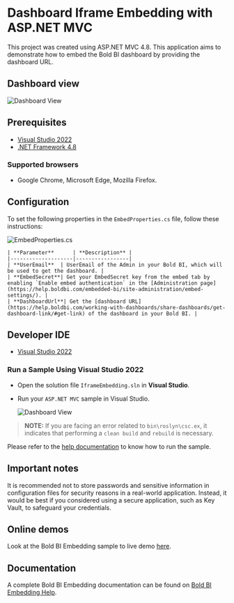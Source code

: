 # Dashboard Iframe Embedding with ASP.NET MVC

This project was created using ASP.NET MVC 4.8. This application aims to demonstrate how to embed the Bold BI dashboard by providing the dashboard URL.

## Dashboard view

![Dashboard View](https://github.com/boldbi/iframe-dashboard-asp-net-mvc-sample/assets/129487075/df676da3-280d-4006-9914-8d140d279e6c)

## Prerequisites

* [Visual Studio 2022](https://visualstudio.microsoft.com/downloads/)
* [.NET Framework 4.8](https://dotnet.microsoft.com/en-us/download/dotnet-framework)

### Supported browsers
  
* Google Chrome, Microsoft Edge, Mozilla Firefox.

## Configuration

To set the following properties in the `EmbedProperties.cs` file, follow these instructions:

![EmbedProperties.cs](https://github.com/boldbi/iframe-dashboard-asp-net-mvc-sample/assets/129487075/27284c21-401f-43da-8ae7-d51d998e55ec)

    | **Parameter**      | **Description** |
    |--------------------|-----------------|
    | **UserEmail**  | UserEmail of the Admin in your Bold BI, which will be used to get the dashboard. |
    | **EmbedSecret**| Get your EmbedSecret key from the embed tab by enabling `Enable embed authentication` in the [Administration page](https://help.boldbi.com/embedded-bi/site-administration/embed-settings/). |
    | **DashboardUrl**| Get the [dashboard URL](https://help.boldbi.com/working-with-dashboards/share-dashboards/get-dashboard-link/#get-link) of the dashboard in your Bold BI. |

## Developer IDE

* [Visual Studio 2022](https://visualstudio.microsoft.com/downloads/)

### Run a Sample Using Visual Studio 2022

* Open the solution file `IframeEmbedding.sln` in **Visual Studio**.

* Run your `ASP.NET MVC` sample in Visual Studio.

    ![Dashboard View](https://github.com/boldbi/iframe-dashboard-asp-net-mvc-sample/assets/129487075/df676da3-280d-4006-9914-8d140d279e6c)

> **NOTE:** If you are facing an error related to `bin\roslyn\csc.ex`, it indicates that performing a `clean build` and `rebuild` is necessary.

Please refer to the [help documentation](https://help.boldbi.com/embedding-options/iframe-embedding/sample/dashboard-embedding/asp.net-mvc/#how-to-run-the-sample) to know how to run the sample.

## Important notes

It is recommended not to store passwords and sensitive information in configuration files for security reasons in a real-world application. Instead, it would be best if you considered using a secure application, such as Key Vault, to safeguard your credentials.

## Online demos

Look at the Bold BI Embedding sample to live demo [here](https://samples.boldbi.com/embed).

## Documentation

A complete Bold BI Embedding documentation can be found on [Bold BI Embedding Help](https://help.boldbi.com/embedding-options/iframe-embedding/).
